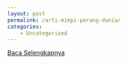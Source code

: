 ```yaml
---
layout: post
permalink: /arti-mimpi-perang-dunia/
categories:
    - Uncategorized
---
```


[Baca Selengkapnya](/01)